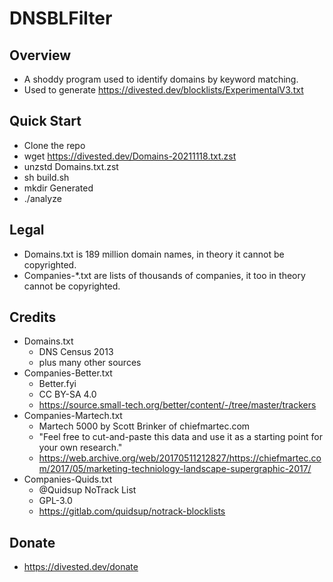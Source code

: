 DNSBLFilter
===========

Overview
--------
- A shoddy program used to identify domains by keyword matching.
- Used to generate https://divested.dev/blocklists/ExperimentalV3.txt

Quick Start
-----------
- Clone the repo
- wget https://divested.dev/Domains-20211118.txt.zst
- unzstd Domains.txt.zst
- sh build.sh
- mkdir Generated
- ./analyze

Legal
-----
- Domains.txt is 189 million domain names, in theory it cannot be copyrighted.
- Companies-*.txt are lists of thousands of companies, it too in theory cannot be copyrighted.

Credits
-------
- Domains.txt
    - DNS Census 2013
    - plus many other sources
- Companies-Better.txt
    - Better.fyi
    - CC BY-SA 4.0
    - https://source.small-tech.org/better/content/-/tree/master/trackers
- Companies-Martech.txt
    - Martech 5000 by Scott Brinker of chiefmartec.com
    - "Feel free to cut-and-paste this data and use it as a starting point for your own research."
    - https://web.archive.org/web/20170511212827/https://chiefmartec.com/2017/05/marketing-techniology-landscape-supergraphic-2017/
- Companies-Quids.txt
    - @Quidsup NoTrack List
    - GPL-3.0
    - https://gitlab.com/quidsup/notrack-blocklists

Donate
-------
- https://divested.dev/donate
